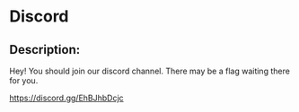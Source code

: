 
# Discord
## Description:
Hey! You should join our discord channel. There may be a flag waiting there for you.

https://discord.gg/EhBJhbDcjc

